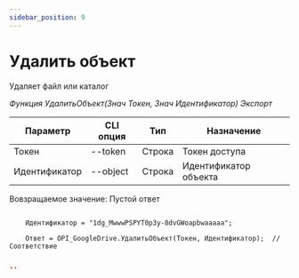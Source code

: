 ```yaml
---
sidebar_position: 9
---
```


# Удалить объект
Удаляет файл или каталог

*Функция УдалитьОбъект(Знач Токен, Знач Идентификатор) Экспорт*

  | Параметр | CLI опция | Тип | Назначение |
  |-|-|-|-|
  | Токен | --token | Строка | Токен доступа |
  | Идентификатор | --object | Строка | Идентификатор объекта |
  
  Вовзращаемое значение: Пустой ответ

```bsl title="Пример кода"
			
    Идентификатор = "1dg_MwwwPSPYT0p3y-8dvGWoapbwaaaaa"; 

    Ответ = OPI_GoogleDrive.УдалитьОбъект(Токен, Идентификатор);  //Соответствие

```


```json title="Результат"

''

```
